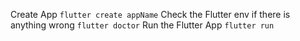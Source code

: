 Create App `flutter create appName`
Check the Flutter env if there is anything wrong `flutter doctor`
Run the Flutter App `flutter run`
